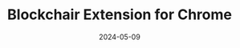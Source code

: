 ---
title: Blockchair Extension for Chrome
appId: ext.blockchair
authors:
- danny
released: 2020-12-17
discontinued: 
updated: 2023-06-08
version: 2.1.21
provider: Blockchair
providerWebsite: https://blockchair.com
website: https://chromewebstore.google.com/detail/fhhkkooikehnkaodebbfnkinedlllcfk
repository: 
issue: 
icon: ext.blockchair.png
bugbounty: 
meta: ok
verdict: wip
date: 2024-05-09
reviewArchive:
twitter: blockchair
social:
features:
---